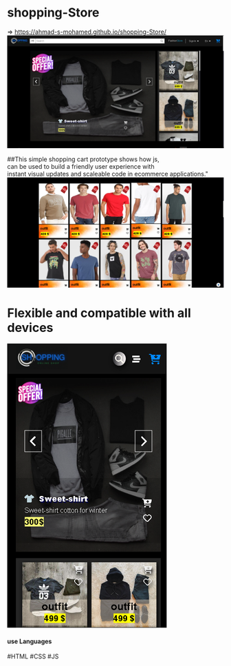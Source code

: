 # shopping-Store
=> https://ahmad-s-mohamed.github.io/shopping-Store/
<img src="https://github.com/Ahmad-S-Mohamed/shopping-Store/blob/main/imag/sopping-store-img.png" >
  
##This simple shopping cart prototype shows how js,<br>
can be used to build a friendly user experience with<br>
instant visual updates and scaleable code in ecommerce applications."<br>
<img src="https://github.com/Ahmad-S-Mohamed/shopping-Store/blob/main/imag/shop-st2.png" >
<h1>Flexible and compatible with all devices</h1>
<img src="https://github.com/Ahmad-S-Mohamed/shopping-Store/blob/main/imag/shop-3.png" >
 <h4> use Languages</h4>
#HTML 
#CSS
#JS

